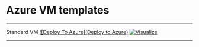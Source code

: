 # Azure VM templates

---
Standard VM
[![Deploy To Azure](Deploy to Azure)](https://portal.azure.com/#create/Microsoft.Template/uri/https%3A%2F%2Fgithub.com%2Fpushpendera%2Fazure%2Fblob%2Fmain%2Fcompute%2Fstandard_vm.json)
[![Visualize](Visualize)](http://armviz.io/#/?load=https%3A%2F%2Fgithub.com%2Fpushpendera%2Fazure%2Fblob%2Fmain%2Fcompute%2Fstandard_vm.json)

---
